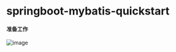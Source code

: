 ﻿# springboot-mybatis-quickstart
#### 准备工作
![image](https://github.com/Qiluzz/springboot-mybatis-quickstart/assets/4120789/e829177b-781b-426d-b5bc-00ea910432ad)
